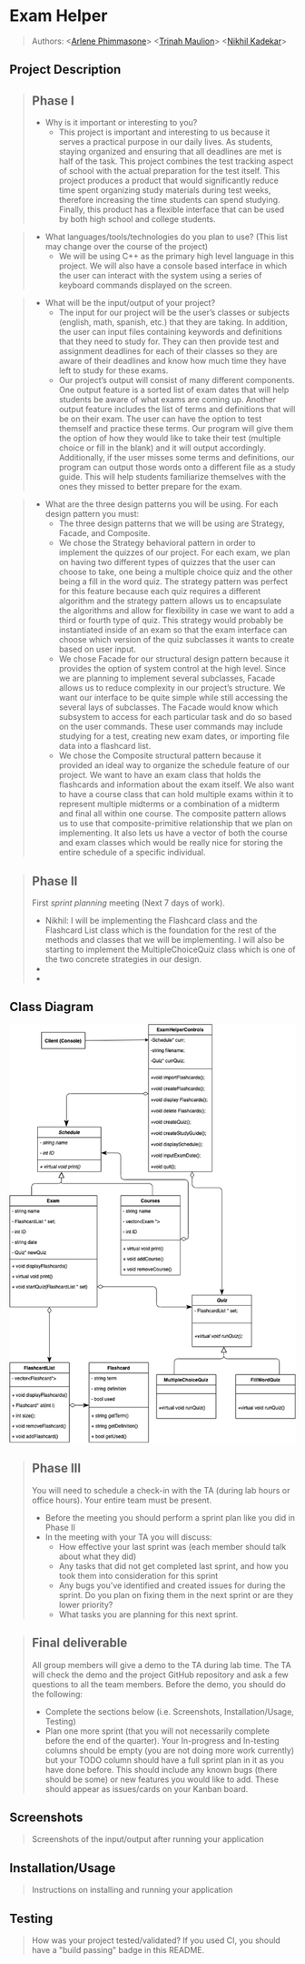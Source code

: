 # Exam Helper
 
 > Authors: \<[Arlene Phimmasone](https://github.com/arlenekimp)\> \<[Trinah Maulion](https://github.com/trinahcm )\> \<[Nikhil Kadekar](https://github.com/nkadekar)\>
 
## Project Description

 > ## Phase I
 > * Why is it important or interesting to you? <br>
 >   * This project is important and interesting to us because it serves a practical purpose in our daily lives. As students, staying organized and ensuring that all deadlines are met is half of the task. This project combines the test tracking aspect of school with the actual preparation for the test itself. This project produces a product that would significantly reduce time spent organizing study materials during test weeks, therefore increasing the time students can spend studying. Finally, this product has a flexible interface that can be used by both high school and college students.

 > * What languages/tools/technologies do you plan to use? (This list may change over the course of the project)
 >   * We will be using C++ as the primary high level language in this project. We will also have a console based interface in which the user can interact with the system using a series of keyboard commands displayed on the screen. 
 
 > * What will be the input/output of your project? <br>
 >   * The input for our project will be the user’s classes or subjects (english, math, spanish, etc.) that they are taking. In addition, the user can input files containing keywords and definitions that they need to study for. They can then provide test and assignment deadlines for each of their classes so they are aware of their deadlines and know how much time they have left to study for these exams.
 >   * Our project’s output will consist of many different components. One output feature is a sorted list of exam dates that will help students be aware of what exams are coming up. Another output feature includes the list of terms and definitions that will be on their exam. The user can have the option to test themself and practice these terms. Our program will give them the option of how they would like to take their test (multiple choice or fill in the blank) and it will output accordingly. Additionally, if the user misses some terms and definitions, our program can output those words onto a different file as a study guide. This will help students familiarize themselves with the ones they missed to better prepare for the exam.
 
 > * What are the three design patterns you will be using. For each design pattern you must:
 >   * The three design patterns that we will be using are Strategy, Facade, and Composite.
 >   * We chose the Strategy behavioral pattern in order to implement the quizzes of our project. For each exam, we plan on having two different types of quizzes that the user can choose to take, one being a multiple choice quiz and the other being a fill in the word quiz. The strategy pattern was perfect for this feature because each quiz requires a different algorithm and the strategy pattern allows us to encapsulate the algorithms and allow for flexibility in case we want to add a third or fourth type of quiz. This strategy would probably be instantiated inside of an exam so that the exam interface can choose which version of the quiz subclasses it wants to create based on user input.
 >   * We chose Facade for our structural design pattern because it provides the option of system control at the high level. Since we are planning to implement several subclasses, Facade allows us to reduce complexity in our project’s structure. We want our interface to be quite simple while still accessing the several lays of subclasses. The Facade would know which subsystem to access for each particular task and do so based on the user commands. These user commands may include studying for a test, creating new exam dates, or importing file data into a flashcard list.
 >   *  We chose the Composite structural pattern because it provided an ideal way to organize the schedule feature of our project. We want to have an exam class that holds the flashcards and information about the exam itself. We also want to have a course class that can hold multiple exams within it to represent multiple midterms or a combination of a midterm and final all within one course. The composite pattern allows us to use that composite-primitive relationship that we plan on implementing. It also lets us have a vector of both the course and exam classes which would be really nice for storing the entire schedule of a specific individual.



 > ## Phase II
 > First *sprint planning* meeting (Next 7 days of work).
 >   * Nikhil: I will be implementing the Flashcard class and the Flashcard List class which is the foundation for the rest of the methods and classes that we will be implementing. I will also be starting to implement the MultipleChoiceQuiz class which is one of the two concrete strategies in our design. 
 >   * 
 >   * 
## Class Diagram
 <img src="cs100 project omt.png">
 
 > ## Phase III
 > You will need to schedule a check-in with the TA (during lab hours or office hours). Your entire team must be present. 
 > * Before the meeting you should perform a sprint plan like you did in Phase II
 > * In the meeting with your TA you will discuss: 
 >   - How effective your last sprint was (each member should talk about what they did)
 >   - Any tasks that did not get completed last sprint, and how you took them into consideration for this sprint
 >   - Any bugs you've identified and created issues for during the sprint. Do you plan on fixing them in the next sprint or are they lower priority?
 >   - What tasks you are planning for this next sprint.

 > ## Final deliverable
 > All group members will give a demo to the TA during lab time. The TA will check the demo and the project GitHub repository and ask a few questions to all the team members. 
 > Before the demo, you should do the following:
 > * Complete the sections below (i.e. Screenshots, Installation/Usage, Testing)
 > * Plan one more sprint (that you will not necessarily complete before the end of the quarter). Your In-progress and In-testing columns should be empty (you are not doing more work currently) but your TODO column should have a full sprint plan in it as you have done before. This should include any known bugs (there should be some) or new features you would like to add. These should appear as issues/cards on your Kanban board. 
 ## Screenshots
 > Screenshots of the input/output after running your application
 ## Installation/Usage
 > Instructions on installing and running your application
 ## Testing
 > How was your project tested/validated? If you used CI, you should have a "build passing" badge in this README.
 
